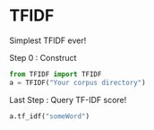 TFIDF
=====

Simplest TFIDF ever!

Step 0 : Construct

```python
from TFIDF import TFIDF
a = TFIDF("Your corpus directory")
```

Last Step : Query TF-IDF score!

```python
a.tf_idf("someWord")
```
